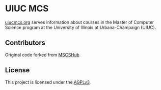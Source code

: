 # UIUC MCS

[uiucmcs.org](https://uiucmcs.org) serves information about courses in the Master of Computer Science program at the University of Illinois at Urbana-Champaign (UIUC).

## Contributors

Original code forked from [MSCSHub](https://github.com/MSCSHub/MSCSHub)

## License

This project is licensed under the [AGPLv3](https://www.gnu.org/licenses/agpl-3.0.html).
